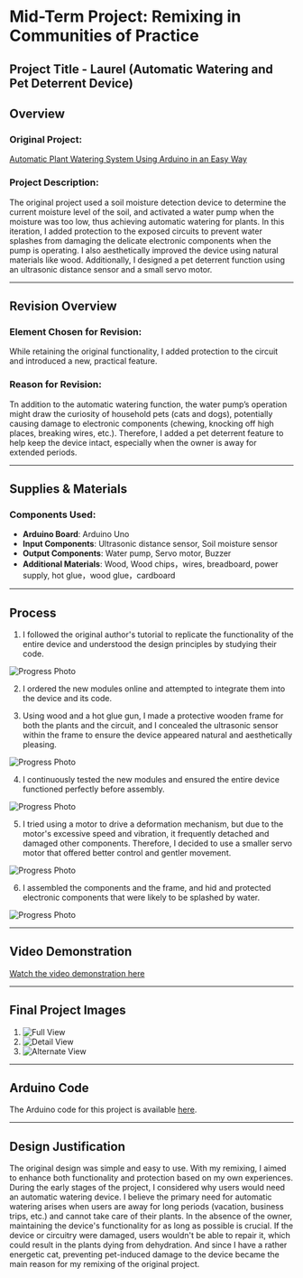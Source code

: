 # Mid-Term Project: Remixing in Communities of Practice

**Project Title -**  Laurel (Automatic Watering and Pet Deterrent Device)
---

## Overview

### Original Project:  
[Automatic Plant Watering System Using Arduino in an Easy Way](https://www.instructables.com/Automatic-Plant-Watering-System-Using-Arduino-in-a/)

### Project Description:  
The original project used a soil moisture detection device to determine the current moisture level of the soil, and activated a water pump when the moisture was too low, thus achieving automatic watering for plants. In this iteration, I added protection to the exposed circuits to prevent water splashes from damaging the delicate electronic components when the pump is operating. I also aesthetically improved the device using natural materials like wood. Additionally, I designed a pet deterrent function using an ultrasonic distance sensor and a small servo motor.

---
## Revision Overview

### Element Chosen for Revision:  
While retaining the original functionality, I added protection to the circuit and introduced a new, practical feature.

### Reason for Revision:  
Tn addition to the automatic watering function, the water pump’s operation might draw the curiosity of household pets (cats and dogs), potentially causing damage to electronic components (chewing, knocking off high places, breaking wires, etc.). Therefore, I added a pet deterrent feature to help keep the device intact, especially when the owner is away for extended periods.



---
## Supplies & Materials

### Components Used:  
- **Arduino Board**: Arduino Uno  
- **Input Components**: Ultrasonic distance sensor, Soil moisture sensor
- **Output Components**: Water pump, Servo motor, Buzzer
- **Additional Materials**: Wood, Wood chips，wires, breadboard, power supply, hot glue，wood glue，cardboard



---

## Process

1. I followed the original author's tutorial to replicate the functionality of the entire device and understood the design principles by studying their code.

![Progress Photo](./images/midterm/progress1.jpeg) 

2. I ordered the new modules online and attempted to integrate them into the device and its code.

3. Using wood and a hot glue gun, I made a protective wooden frame for both the plants and the circuit, and I concealed the ultrasonic sensor within the frame to ensure the device appeared natural and aesthetically pleasing.

![Progress Photo](./images/midterm/progress2.jpeg) 

4. I continuously tested the new modules and ensured the entire device functioned perfectly before assembly.

![Progress Photo](./images/midterm/progress3.jpg) 

5. I tried using a motor to drive a deformation mechanism, but due to the motor's excessive speed and vibration, it frequently detached and damaged other components. Therefore, I decided to use a smaller servo motor that offered better control and gentler movement.


![Progress Photo](./images/midterm/progress5.jpg) 

6. I assembled the components and the frame, and hid and protected electronic components that were likely to be splashed by water.

![Progress Photo](./images/midterm/progress4.jpg) 



---

## Video Demonstration

[Watch the video demonstration here](https://youtube.com/shorts/DslZJyp38R4?si=4p1krp5nERGQVVJz)

---

## Final Project Images

1. ![Full View](./images/midterm/final-image-1.jpg)  
2. ![Detail View](./images/midterm/final-image-2.jpg)  
3. ![Alternate View](./images/midterm/final-image-3.jpg)

---

## Arduino Code

The Arduino code for this project is available [here](/arduino-code/midterm/midterm.ino).

---

## Design Justification 

The original design was simple and easy to use. With my remixing, I aimed to enhance both functionality and protection based on my own experiences. During the early stages of the project, I considered why users would need an automatic watering device. I believe the primary need for automatic watering arises when users are away for long periods (vacation, business trips, etc.) and cannot take care of their plants. In the absence of the owner, maintaining the device's functionality for as long as possible is crucial. If the device or circuitry were damaged, users wouldn't be able to repair it, which could result in the plants dying from dehydration. And since I have a rather energetic cat, preventing pet-induced damage to the device became the main reason for my remixing of the original project.
